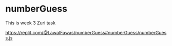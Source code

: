 # numberGuess
This is week 3 Zuri  task


https://replit.com/@LawalFawas/numberGuess#numberGuess/numberGuess.js
